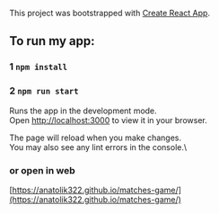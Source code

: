 

This project was bootstrapped with [Create React App](https://github.com/facebook/create-react-app).

## To run my app:


### 1 `npm install`
### 2 `npm run start`
Runs the app in the development mode.\
Open [http://localhost:3000](http://localhost:3000) to view it in your browser.

The page will reload when you make changes.\
You may also see any lint errors in the console.\

### or open in web
[https://anatolik322.github.io/matches-game/](https://anatolik322.github.io/matches-game/)

